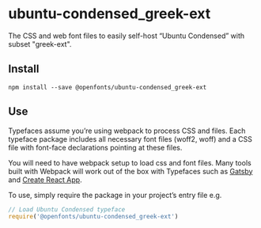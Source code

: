 
# ubuntu-condensed_greek-ext

The CSS and web font files to easily self-host “Ubuntu Condensed” with subset "greek-ext".

## Install

`npm install --save @openfonts/ubuntu-condensed_greek-ext`

## Use

Typefaces assume you’re using webpack to process CSS and files. Each typeface
package includes all necessary font files (woff2, woff) and a CSS file with
font-face declarations pointing at these files.

You will need to have webpack setup to load css and font files. Many tools built
with Webpack will work out of the box with Typefaces such as [Gatsby](https://github.com/gatsbyjs/gatsby)
and [Create React App](https://github.com/facebookincubator/create-react-app).

To use, simply require the package in your project’s entry file e.g.

```javascript
// Load Ubuntu Condensed typeface
require('@openfonts/ubuntu-condensed_greek-ext')
```
